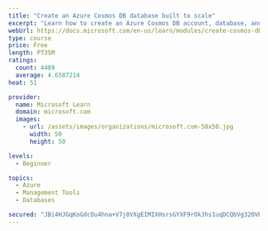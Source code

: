 ```yaml
---
title: "Create an Azure Cosmos DB database built to scale"
excerpt: "Learn how to create an Azure Cosmos DB account, database, and container built to scale as your application grows."
webUrl: https://docs.microsoft.com/en-us/learn/modules/create-cosmos-db-for-scale/
type: course
price: Free
length: PT35M
ratings:
  count: 4489
  average: 4.6587214
heat: 51

provider:
  name: Microsoft Learn
  domain: microsoft.com
  images:
    - url: /assets/images/organizations/microsoft.com-50x50.jpg
      width: 50
      height: 50

levels:
  - Beginner

topics:
  - Azure
  - Management Tools
  - Databases

secured: "JBi4HJGqKoGdcOu4hna+V7j0VXgEIMIXHsrsGYXF9rOkJhs1uqDCQbVg320VHLgaIsVySnorPOx8wRlZUefBK5nQUmYaf9yCMpXDxcuMuw7XuBFC8CH1J3UNdlReLFabUkAI0RSyBA8YdlM/sYVI8vIBXM6CLS5WPFeyVGd7Cvcmqk7oSEZUaHzBDNBWwdwvz9BaoQupJXE5LcOlPz6ult7eQVuEKLHIURwhP6z81rwizhWslYFRJiSeGKtsOSZYKNL4bk4Pb91S1v0houGl6qSNFcaqZutpT8VfDfUMwW6B9I9KbbDgxPQ5e6ELph2y7JiqsEC8AnPJ4BJ/2Er/25K38DksdbKzrMs1djQcd1ZOzC5j3f+Kl9imHwSQkHKlwpEmSUzkudUsd/kBgAXOt+/1P3026j57CxVS/2uEH0M=;lz9umCPdpM/RGS2qC9jKbg=="
---
```


